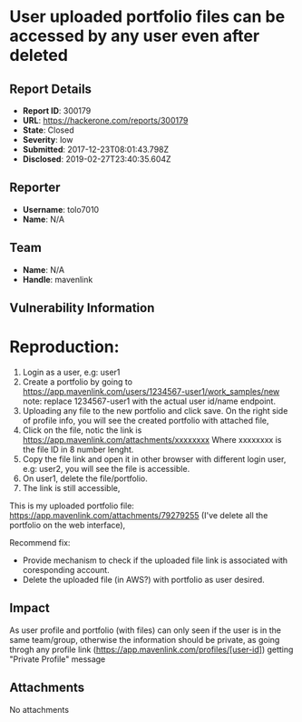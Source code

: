 # User uploaded portfolio files can be accessed by any user even after deleted

## Report Details
- **Report ID**: 300179
- **URL**: https://hackerone.com/reports/300179
- **State**: Closed
- **Severity**: low
- **Submitted**: 2017-12-23T08:01:43.798Z
- **Disclosed**: 2019-02-27T23:40:35.604Z

## Reporter
- **Username**: tolo7010
- **Name**: N/A

## Team
- **Name**: N/A
- **Handle**: mavenlink

## Vulnerability Information
Reproduction:
=========

1. Login as a user, e.g: user1
2. Create a portfolio by going to https://app.mavenlink.com/users/1234567-user1/work_samples/new
note: replace 1234567-user1 with the actual user id/name endpoint.
3. Uploading any file to the new portfolio and click save. On the right side of profile info, you will see the created portfolio with attached file,
4. Click on the file, notic the link is https://app.mavenlink.com/attachments/xxxxxxxx Where xxxxxxxx is the file ID in 8 number lenght.
5. Copy the file link and open it in other browser with different login user, e.g: user2, you will see the file is accessible.
6. On user1, delete the file/portfolio.
7. The link is still accessible,

This is my uploaded portfolio file: https://app.mavenlink.com/attachments/79279255 (I've delete all the portfolio on the web interface),

Recommend fix:
- Provide mechanism to check if the uploaded file link is associated with coresponding account.
- Delete the uploaded file (in AWS?) with portfolio as user desired.

## Impact

As user profile and portfolio (with files) can only seen if the user is in the same team/group, otherwise the information should be private, as going throgh any profile link (https://app.mavenlink.com/profiles/[user-id]) getting "Private Profile" message

## Attachments
No attachments
